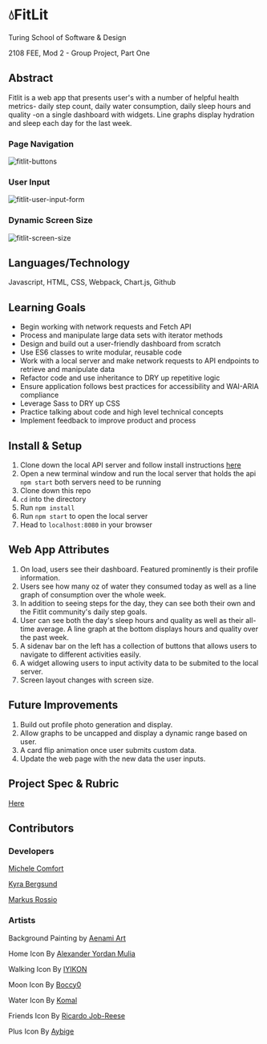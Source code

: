 # 💧FitLit 

Turing School of Software & Design

2108 FEE, Mod 2 - Group Project, Part One

## Abstract
Fitlit is a web app that presents user's with a number of helpful health metrics- daily step count, daily water consumption, daily sleep hours and quality -on a single dashboard with widgets. Line graphs display hydration and sleep each day for the last week.

### Page Navigation
![fitlit-buttons](https://user-images.githubusercontent.com/48008726/140832015-63fdc435-a17e-41ef-8c9c-9bc01eba8a1b.gif)

### User Input 
![fitlit-user-input-form](https://user-images.githubusercontent.com/48008726/140832416-82470f52-478d-4537-84c7-0fa2650c20ec.gif)

### Dynamic Screen Size
![fitlit-screen-size](https://user-images.githubusercontent.com/48008726/140833766-0191ad93-20c8-4003-8deb-1d72b34f09f1.gif)

## Languages/Technology
Javascript, HTML, CSS, Webpack, Chart.js, Github

## Learning Goals
* Begin working with network requests and Fetch API
* Process and manipulate large data sets with iterator methods
* Design and build out a user-friendly dashboard from scratch
* Use ES6 classes to write modular, reusable code
* Work with a local server and make network requests to API endpoints to retrieve and manipulate data
* Refactor code and use inheritance to DRY up repetitive logic
* Ensure application follows best practices for accessibility and WAI-ARIA compliance
* Leverage Sass to DRY up CSS
* Practice talking about code and high level technical concepts
* Implement feedback to improve product and process

## Install & Setup
1. Clone down the local API server and follow install instructions [here](https://github.com/turingschool-examples/fitlit-api) 
2. Open a new terminal window and run the local server that holds the api `npm start` both servers need to be running
3. Clone down this repo
4. `cd` into the directory
5. Run `npm install`
6. Run `npm start` to open the local server
7. Head to `localhost:8080` in your browser

## Web App Attributes
1. On load, users see their dashboard. Featured prominently is their profile information.
2. Users see how many oz of water they consumed today as well as a line graph of consumption over the whole week.
3. In addition to seeing steps for the day, they can see both their own and the Fitlit community's daily step goals.
4. User can see both the day's sleep hours and quality as well as their all-time average. A line graph at the bottom displays hours and quality over the past week.
5. A sidenav bar on the left has a collection of buttons that allows users to navigate to different activities easily.
6. A widget allowing users to input activity data to be submited to the local server.
7. Screen layout changes with screen size.


## Future Improvements
1. Build out profile photo generation and display. 
2. Allow graphs to be uncapped and display a dynamic range based on user.
3. A card flip animation once user submits custom data.
4. Update the web page with the new data the user inputs.

## Project Spec & Rubric
[Here](http://frontend.turing.io/projects/fitlit.html)

## Contributors
### Developers
[Michele Comfort](https://github.com/michelecomfort)

[Kyra Bergsund](https://github.com/kbergsund)

[Markus Rossio](https://github.com/Markus-Xavier)

### Artists
Background Painting by [Aenami Art](https://www.artstation.com/aenamiart)

Home Icon By [Alexander Yordan Mulia](https://thenounproject.com/xander.yordan/)

Walking Icon By [IYIKON](https://thenounproject.com/iyikon/)

Moon Icon By [Boccy0](https://thenounproject.com/Boccy0/)

Water Icon By [Komal](https://thenounproject.com/komalraju342/)

Friends Icon By [Ricardo Job-Reese](https://thenounproject.com/jobreesedesigns/)

Plus Icon By [Aybige](https://thenounproject.com/aybigeaya/)
